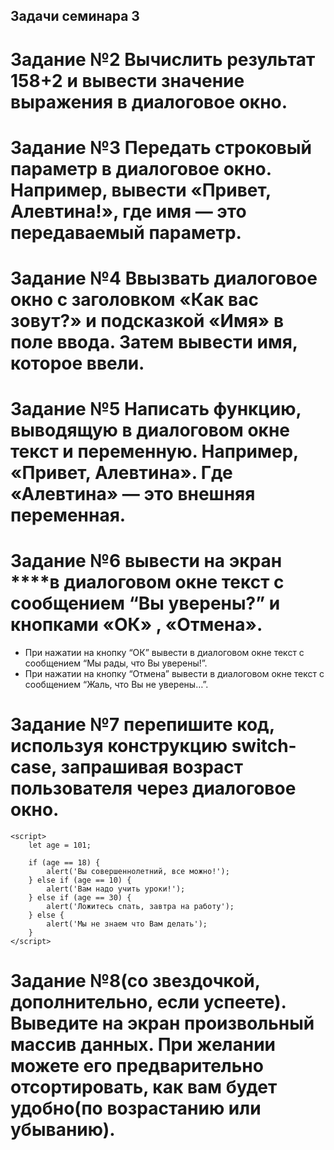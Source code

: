 ## Задачи семинара 3

# Задание №2 Вычислить результат 158+2 и вывести значение выражения в диалоговое окно.
# Задание №3 Передать строковый параметр в диалоговое окно. Например, вывести «Привет, Алевтина!», где имя — это передаваемый параметр.
# Задание №4 Ввызвать диалоговое окно с заголовком «Как вас зовут?» и подсказкой «Имя» в поле ввода. Затем вывести имя, которое ввели.
# Задание №5 Написать функцию, выводящую в диалоговом окне текст и переменную. Например, «Привет, Алевтина». Где «Алевтина» — это внешняя переменная.
# Задание №6 вывести на экран ****в диалоговом окне текст с сообщением “Вы уверены?” и кнопками «ОК» , «Отмена».
- При нажатии на кнопку “ОК” 
вывести в диалоговом окне текст с сообщением “Мы рады, что Вы уверены!”.
- При нажатии на кнопку “Отмена” 
вывести в диалоговом окне текст с сообщением “Жаль, что Вы не уверены…”.

# Задание №7 перепишите код, используя конструкцию switch-case, запрашивая возраст пользователя через диалоговое окно.

	<script>
        let age = 101;

        if (age == 18) {
            alert('Вы совершеннолетний, все можно!');
        } else if (age == 10) {
            alert('Вам надо учить уроки!');
        } else if (age == 30) {
            alert('Ложитесь спать, завтра на работу');
        } else {
            alert('Мы не знаем что Вам делать');
        }
    </script>
# Задание №8(со звездочкой, дополнительно, если успеете). Выведите на экран произвольный массив данных. При желании можете его предварительно отсортировать, как вам будет удобно(по возрастанию или убыванию).
